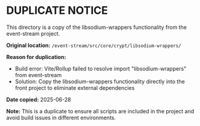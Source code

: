 # DUPLICATE NOTICE

This directory is a copy of the libsodium-wrappers functionality from the event-stream project.

**Original location:** `/event-stream/src/core/crypt/libsodium-wrappers/`

**Reason for duplication:** 
- Build error: Vite/Rollup failed to resolve import "libsodium-wrappers" from event-stream
- Solution: Copy the libsodium-wrappers functionality directly into the front project to eliminate external dependencies

**Date copied:** 2025-06-28

**Note:** This is a duplicate to ensure all scripts are included in the project and avoid build issues in different environments.
